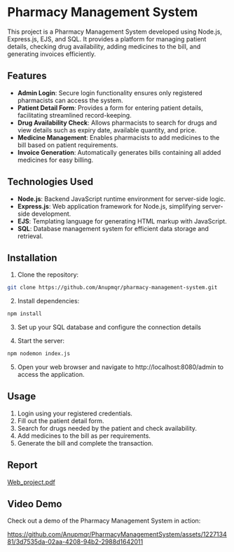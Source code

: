 # Pharmacy Management System

This project is a Pharmacy Management System developed using Node.js, Express.js, EJS, and SQL. It provides a platform for managing patient details, checking drug availability, adding medicines to the bill, and generating invoices efficiently.

## Features

- **Admin Login**: Secure login functionality ensures only registered pharmacists can access the system.
- **Patient Detail Form**: Provides a form for entering patient details, facilitating streamlined record-keeping.
- **Drug Availability Check**: Allows pharmacists to search for drugs and view details such as expiry date, available quantity, and price.
- **Medicine Management**: Enables pharmacists to add medicines to the bill based on patient requirements.
- **Invoice Generation**: Automatically generates bills containing all added medicines for easy billing.

## Technologies Used

- **Node.js**: Backend JavaScript runtime environment for server-side logic.
- **Express.js**: Web application framework for Node.js, simplifying server-side development.
- **EJS**: Templating language for generating HTML markup with JavaScript.
- **SQL**: Database management system for efficient data storage and retrieval.

## Installation

1. Clone the repository:
```bash
git clone https://github.com/Anupmqr/pharmacy-management-system.git
```

2. Install dependencies:
```bash
npm install
```

3. Set up your SQL database and configure the connection details

4. Start the server:
```bash
npm nodemon index.js
```

5. Open your web browser and navigate to http://localhost:8080/admin to access the application.

## Usage
1. Login using your registered credentials.
2. Fill out the patient detail form.
3. Search for drugs needed by the patient and check availability.
4. Add medicines to the bill as per requirements.
5. Generate the bill and complete the transaction.

## Report
[Web_project.pdf](https://github.com/user-attachments/files/15508523/Web_project.pdf)


## Video Demo

Check out a demo of the Pharmacy Management System in action:

https://github.com/Anupmqr/PharmacyManagementSystem/assets/122713481/3d7535da-02aa-4208-94b2-2988d1642011




